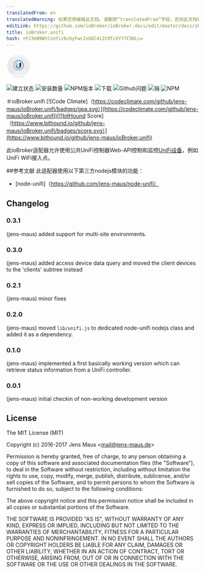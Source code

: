 ```yaml
---
translatedFrom: en
translatedWarning: 如果您想编辑此文档，请删除“translatedFrom”字段，否则此文档将再次自动翻译
editLink: https://github.com/ioBroker/ioBroker.docs/edit/master/docs/zh-cn/adapterref/iobroker.unifi/README.md
title: ioBroker.unifi
hash: +FJ3eN9WtCsnYiz6cbyFwcJvGQl4i3tOTcXYY7C5KLc=
---
```

![商标](../../../en/adapterref/iobroker.unifi/admin/unifi.png)

![建立状态](https://travis-ci.org/jens-maus/ioBroker.unifi.svg?branch=master)
![安装数量](http://iobroker.live/badges/unifi-stable.svg)
![NPM版本](http://img.shields.io/npm/v/iobroker.unifi.svg)
![下载](https://img.shields.io/npm/dm/iobroker.unifi.svg)
![Github问题](http://githubbadges.herokuapp.com/jens-maus/ioBroker.unifi/issues.svg)
![捐](https://img.shields.io/badge/Donate-PayPal-green.svg)
![NPM](https://nodei.co/npm/iobroker.unifi.png?downloads=true)

＃ioBroker.unifi
[![Code Climate]（https://codeclimate.com/github/jens-maus/ioBroker.unifi/badges/gpa.svg）](https://codeclimate.com/github/jens-maus/ioBroker.unifi)[![bitHound Score]（https://www.bithound.io/github/jens-maus/ioBroker.unifi/badges/score.svg）](https://www.bithound.io/github/jens-maus/ioBroker.unifi)

此ioBroker适配器允许使用公共UniFi控制器Web-API控制和监控[UniFi设备](http://www.ubnt.com/)，例如UniFi WiFi接入点。

##参考文献
此适配器使用以下第三方nodejs模块的功能：

* [node-unifi]（https://github.com/jens-maus/node-unifi）

## Changelog

### 0.3.1
  (jens-maus) added support for multi-site environments.

### 0.3.0
  (jens-maus) added access device data query and moved the client devices to the 'clients' subtree instead

### 0.2.1
  (jens-maus) minor fixes

### 0.2.0
  (jens-maus) moved `lib/unifi.js` to dedicated node-unifi nodejs class and added it as a dependency.

### 0.1.0
  (jens-maus) implemented a first basically working version which can retrieve status information from a UniFi controller.

### 0.0.1
  (jens-maus) initial checkin of non-working development version

## License
The MIT License (MIT)

Copyright (c) 2016-2017 Jens Maus &lt;mail@jens-maus.de&gt;

Permission is hereby granted, free of charge, to any person obtaining a copy
of this software and associated documentation files (the "Software"), to deal
in the Software without restriction, including without limitation the rights
to use, copy, modify, merge, publish, distribute, sublicense, and/or sell
copies of the Software, and to permit persons to whom the Software is
furnished to do so, subject to the following conditions:

The above copyright notice and this permission notice shall be included in
all copies or substantial portions of the Software.

THE SOFTWARE IS PROVIDED "AS IS", WITHOUT WARRANTY OF ANY KIND, EXPRESS OR
IMPLIED, INCLUDING BUT NOT LIMITED TO THE WARRANTIES OF MERCHANTABILITY,
FITNESS FOR A PARTICULAR PURPOSE AND NONINFRINGEMENT. IN NO EVENT SHALL THE
AUTHORS OR COPYRIGHT HOLDERS BE LIABLE FOR ANY CLAIM, DAMAGES OR OTHER
LIABILITY, WHETHER IN AN ACTION OF CONTRACT, TORT OR OTHERWISE, ARISING FROM,
OUT OF OR IN CONNECTION WITH THE SOFTWARE OR THE USE OR OTHER DEALINGS IN
THE SOFTWARE.